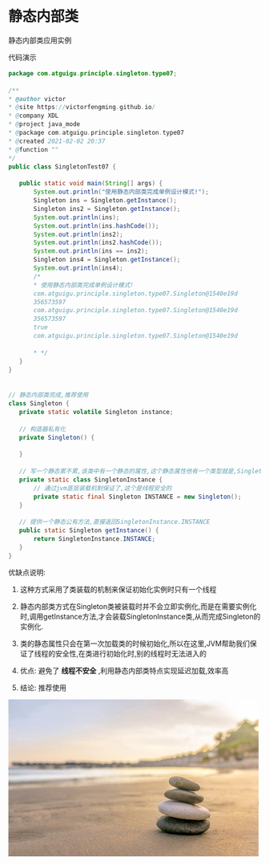 
# 静态内部类

 静态内部类应用实例
 
 代码演示
 
 ```java
package com.atguigu.principle.singleton.type07;

/**
 * @author victor
 * @site https://victorfengming.github.io/
 * @company XDL
 * @project java_mode
 * @package com.atguigu.principle.singleton.type07
 * @created 2021-02-02 20:37
 * @function ""
 */
public class SingletonTest07 {

    public static void main(String[] args) {
        System.out.println("使用静态内部类完成单例设计模式!");
        Singleton ins = Singleton.getInstance();
        Singleton ins2 = Singleton.getInstance();
        System.out.println(ins);
        System.out.println(ins.hashCode());
        System.out.println(ins2);
        System.out.println(ins2.hashCode());
        System.out.println(ins == ins2);
        Singleton ins4 = Singleton.getInstance();
        System.out.println(ins4);
        /*
        * 使用静态内部类完成单例设计模式!
        com.atguigu.principle.singleton.type07.Singleton@1540e19d
        356573597
        com.atguigu.principle.singleton.type07.Singleton@1540e19d
        356573597
        true
        com.atguigu.principle.singleton.type07.Singleton@1540e19d

        * */
    }
}


// 静态内部类完成,推荐使用
class Singleton {
    private static volatile Singleton instance;

    // 构造器私有化
    private Singleton() {

    }

    // 写一个静态累不累,该类中有一个静态的属性,这个静态属性他有一个类型就是,Singleton
    private static class SingletonInstance {
        // 通过jvm底层装载机制保证了,这个是线程安全的
        private static final Singleton INSTANCE = new Singleton();
    }

    // 提供一个静态公有方法,直接返回SingletonInstance.INSTANCE
    public static Singleton getInstance() {
        return SingletonInstance.INSTANCE;
    }
}
```
 
 
 优缺点说明:
 
 1. 这种方式采用了类装载的机制来保证初始化实例时只有一个线程
 
 2. 静态内部类方式在Singleton类被装载时并不会立即实例化,而是在需要实例化时,调用getInstance方法,才会装载SingletonInstance类,从而完成Singleton的实例化.
 
 3. 类的静态属性只会在第一次加载类的时候初始化,所以在这里,JVM帮助我们保证了线程的安全性,在类进行初始化时,别的线程时无法进入的
 
 4. 优点: 避免了 __线程不安全__ ,利用静态内部类特点实现延迟加载,效率高
 
 5. 结论: 推荐使用
 
 
 
 
 
 
  ![](./img/mm/meizi30.jpg)    
